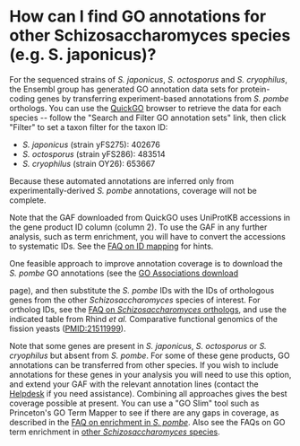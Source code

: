 # How can I find GO annotations for other Schizosaccharomyces species (e.g. S. japonicus)?
<!-- pombase_categories: Finding data,Using ontologies -->

For the sequenced strains of *S. japonicus*, *S. octosporus* and *S. cryophilus*,
the Ensembl group has generated GO annotation data sets for
protein-coding genes by transferring experiment-based annotations from
*S. pombe* orthologs. You can use the
[QuickGO](http://www.ebi.ac.uk/QuickGO/) browser to retrieve the data for
each species -- follow the "Search and Filter GO annotation sets" link,
then click "Filter" to set a taxon filter for the taxon ID:

- *S. japonicus* (strain yFS275): 402676
- *S. octosporus* (strain yFS286): 483514
- *S. cryophilus* (strain OY26): 653667

Because these automated annotations are inferred only from
experimentally-derived *S. pombe* annotations, coverage will not be
complete.

Note that the GAF downloaded from QuickGO uses UniProtKB accessions in
the gene product ID column (column 2). To use the GAF in any further
analysis, such as term enrichment, you will have to convert the
accessions to systematic IDs. See the 
[FAQ on ID mapping](/faq/can-i-convert-ids-other-databases-or-pombase-ids)
for hints.

One feasible approach to improve annotation coverage is to download the
*S. pombe* GO annotations (see the [GO Associations download](/downloads/go-associations) 

page), and then substitute the *S. pombe* IDs with the IDs of
orthologous genes from the other *Schizosaccharomyces* species of
interest. For ortholog IDs, see the 
[FAQ on *Schizosaccharomyces* orthologs](/faq/how-can-i-find-orthologs-between-s-pombe-and-other-schizosaccharomyces-species),
and use the indicated table from Rhind *et al.* Comparative functional
genomics of the fission yeasts ([PMID:21511999](http://www.ncbi.nlm.nih.gov/pubmed?term=21511999)).

Note that some genes are present in *S. japonicus*, *S. octosporus* or
*S. cryophilus* but absent from *S. pombe*. For some of these gene
products, GO annotations can be transferred from other species. If you
wish to include annotations for these genes in your analysis you will
need to use this option, and extend your GAF with the relevant
annotation lines (contact the [Helpdesk](mailto:helpdesk@pombase.org)
if you need assistance). Combining all approaches gives the best
coverage possible at present. You can use a "GO Slim" tool such as
Princeton's GO Term Mapper to see if there are any gaps in coverage,
as described in the [FAQ on enrichment in *S. pombe*](/faq/how-can-i-find-significant-shared-go-annotations-genes-list).
Also see the FAQs on GO term enrichment in [other *Schizosaccharomyces* species](/faq/can-i-do-go-term-enrichment-for-other-schizosaccharomyces-species-e-g-s-japonicus).

